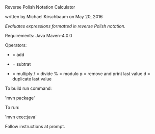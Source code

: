 Reverse Polish Notation Calculator

written by Michael Kirschbaum on May 20, 2016

*Evaluates expressions formatted in reverse Polish notation.*

Requirements:
Java
Maven-4.0.0

Operators:
+ = add
- = subtrat
* = multiply
/ = divide
% = modulo
p = remove and print last value
d = duplicate last value

To build run command:

  'mvn package'

To run:

  'mvn exec:java'

Follow instructions at prompt.
